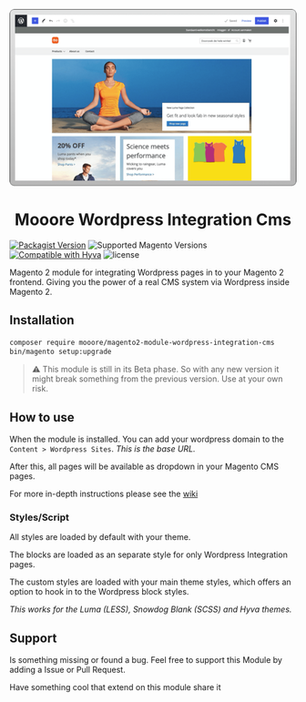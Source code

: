 <div align="center">

![Magento screenshot](assets/preview.png)

</div>

<h1 align="center">Mooore Wordpress Integration Cms</h1>

[![Packagist Version](https://img.shields.io/packagist/v/mooore/magento2-module-wordpress-integration-cms)](https://packagist.org/packages/mooore/magento2-module-wordpress-integration-cms)
![Supported Magento Versions](https://img.shields.io/badge/magento-%202.3_|_2.4-brightgreen.svg?logo=magento&longCache=true)
[![Compatible with Hyva](https://img.shields.io/badge/Compatible_with-Hyva-3df0af.svg?longCache=true)](https://hyva.io/)
![license](https://img.shields.io/github/license/mooore-digital/magento2-module-wordpress-integration-cms)

Magento 2 module for integrating Wordpress pages in to your Magento 2 frontend.
Giving you the power of a real CMS system via Wordpress inside Magento 2.

## Installation

```bash
composer require mooore/magento2-module-wordpress-integration-cms
bin/magento setup:upgrade
```

> :warning: This module is still in its Beta phase.
> So with any new version it might break something from the previous version.
> Use at your own risk.

## How to use

When the module is installed.
You can add your wordpress domain to the `Content > Wordpress Sites`.
_This is the base URL._

After this, all pages will be available as dropdown in your Magento CMS pages.

For more in-depth instructions please see the [wiki](https://github.com/mooore-digital/magento2-module-wordpress-integration-cms/wiki)

### Styles/Script

All styles are loaded by default with your theme.

The blocks are loaded as an separate style for only Wordpress Integration pages.

The custom styles are loaded with your main theme styles,
which offers an option to hook in to the Wordpress block styles.

_This works for the Luma (LESS), Snowdog Blank (SCSS) and Hyva themes._

## Support

Is something missing or found a bug.
Feel free to support this Module by adding a Issue or Pull Request.

Have something cool that extend on this module share it 

